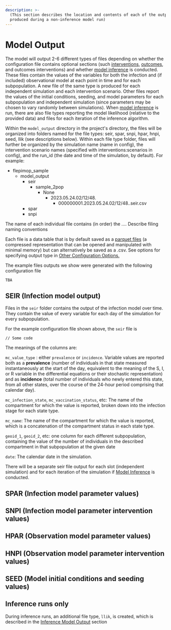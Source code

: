 ```yaml
---
description: >-
  (This section describes the location and contents of each of the output files
  produced during a non-inference model run)
---
```


# Model Output

The model will output 2-6 different types of files depending on whether the configuration file contains optional sections (such [interventions](model-implementation/specifying-interventions/intervention-templates.md), [outcomes](model-implementation/specifying-observational-model/outcomes-module/outcomes-for-compartments.md), and outcomes interventions) and whether [model inference](broken-reference) is conducted. These files contain the values of the variables for both the infection and (if included) observational model at each point in time and for each subpopulation. A new file of the same type is produced for each independent simulation and each intervention scenario. Other files report the values of the initial conditions, seeding, and model parameters for each subpopulation and independent simulation (since parameters may be chosen to vary randomly between simulations). When [model inference](broken-reference) is run, there are also file types reporting the model likelihood (relative to the provided data) and files for each iteration of the inference algorithm.&#x20;

Within the `model_output` directory in the project's directory, the files will be organized into folders named for the file types: seir, spar, snpi, hpar, hnpi, seed, llik (see descriptions below). Within each file type folder, files will further be organized by the simulation name (name in config), the intervention scenario names (specified with interventions:scenarios in config), and the run\_id (the date and time of the simulation, by default). For example:

* flepimop\_sample
  * model\_output
    * seir
      * sample\_2pop
        * None
          * 2023.05.24.02/12/48.
            * 000000001.2023.05.24.02/12/48..seir.csv
    * spar
    * snpi

The name of each individual file contains (in order) the .... Describe filing naming conventions

Each file is a data table that is by default saved as a [parquet files](https://parquet.apache.org/) (a compressed representation that can be opened and manipulated with minimal memory) but can alternatively be saved as a .csv. See options for specifying output type in [Other Configuration Options.](model-implementation/other-configuration-options.md)&#x20;

The example files outputs we show were generated with the following configuration file

```
TBA
```

## SEIR (Infection model output)

Files in the `seir` folder contains the output of the infection model over time. They contain the value of every variable for each day of the simulation for every subpopulation.

For the example configuration file shown above, the `seir` file is

```
// Some code
```

The meanings of the columns are:

`mc_value_type` :  either `prevalence` or `incidence`. Variable values are reported both as a **prevalence** (number of individuals in that state measured instantaneously at the start of the day, equivalent to the meaning of the S, I, or R variable in the differential equations or their stochastic representation) and as **incidence** (total number of individuals who newly entered this state, from all other states, over the course of the 24-hour period comprising that calendar day).&#x20;

`mc_infection_state`, `mc_vaccination_status`, etc: The name of the compartment for which the value is reported, broken down into the infection stage for each state type.&#x20;

`mc_name`: The name of the compartment for which the value is reported, which is a concatenation of the compartment status in each state type.

`geoid_1`, `geoid_2`, etc: one column for each different subpopulation, containing the value of the number of individuals in the described compartment in that subpopulation at the given date

`date`:  The calendar date in the simulation.&#x20;

There will be a separate seir file output for each slot (independent simulation) and for each iteration of the simulation if [Model Inference](broken-reference) is conducted.&#x20;

## SPAR (Infection model parameter values)

## SNPI (Infection model parameter intervention values)

## HPAR (Observation model parameter values)

## HNPI (Observation model parameter intervention values)

## SEED (Model initial conditions and seeding values)

## Inference runs only

During inference runs, an additional file type, `llik`, is created, which is described in the [Inference Model Output](../model-inference/inference-model-output.md) section









